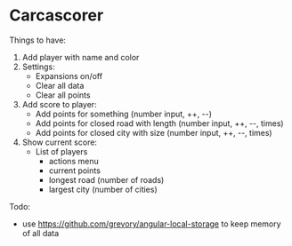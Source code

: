 # Carcascorer

Things to have:

1. Add player with name and color
2. Settings:
    - Expansions on/off
    - Clear all data
    - Clear all points
3. Add score to player:
    - Add points for something (number input, ++, --)
    - Add points for closed road with length (number input, ++, --, times)
    - Add points for closed city with size (number input, ++, --, times)
4. Show current score:
    - List of players
        - actions menu
        - current points
        - longest road (number of roads)
        - largest city (number of cities)

Todo:

- use https://github.com/grevory/angular-local-storage to keep memory of all data
